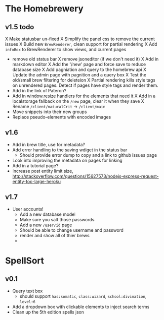 # The Homebrewery

## v1.5 todo
X Make statusbar un-fixed
X Simplify the panel css to remove the current issues
X Build new `BrewRenderer`, clean support for partial rendering
X Add `infoBox` to BrewRenderer to show views, and current pages
- remove old status bar
X remove jsoneditor (if we don't need it)
X Add in markdown editor
X Add the '/new' page and force save to reduce database size
X Add pagniation and query to the homebrew api
X Update the admin page with pagnition and a query box
X Test the old/small brew filtering for deleteion
X Partial rendering kills style tags on unrendered pages. Detect if pages have style tags and render them.
- Add in the link of Pateron?
- Add in window.resize handlers for the elements that need it
X Add in a localstorage fallback on the `/new` page, clear it when they save
X Rename `/client/naturalCrit` -> `/client/main`
- Move snippets into their new groups
- Replace pseudo-elements with encoded images

## v1.6
- Add in brew title, use for metadata?
- Add error handling to the saving wdiget in the status bar
  - Should provide error dump to copy and a link to github issues page
- Look into improving the metadata on pages for linking
- Add in a tutorial page?
- Increase post entity limit size, http://stackoverflow.com/questions/15627573/nodejs-express-request-entity-too-large-heroku

## v1.7
- User accounts!
  - Add a new database model
  - Make sure you salt those passwords
  - Add a new `/user/id` page
  - Should be able to change username and password
  - render and show all of thier brews
  -


# SpellSort

## v0.1
- Query text box
  - should support `has:somatic`, `class:wizard`, `school:divination`, `level:6`
- Add a dropdown box with clickable elements to inject search terms
- Clean up the 5th edition spells json


